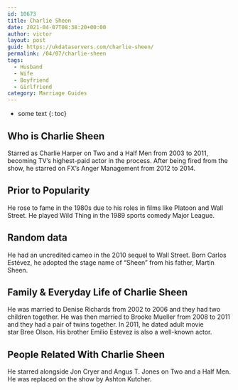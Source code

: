 ```yaml
---
id: 10673
title: Charlie Sheen
date: 2021-04-07T08:38:20+00:00
author: victor
layout: post
guid: https://ukdataservers.com/charlie-sheen/
permalink: /04/07/charlie-sheen
tags:
  - Husband
  - Wife
  - Boyfriend
  - Girlfriend
category: Marriage Guides
---
```


* some text
{: toc}


## Who is Charlie Sheen



Starred as Charlie Harper on Two and a Half Men from 2003 to 2011, becoming TV&#8217;s highest-paid actor in the process. After being fired from the show, he starred on FX&#8217;s Anger Management from 2012 to 2014. 

                
                
                
## Prior to Popularity



He rose to fame in the 1980s due to his roles in films like Platoon and Wall Street. He played Wild Thing in the 1989 sports comedy Major League. 

                
                
                
## Random data



He had an uncredited cameo in the 2010 sequel to Wall Street. Born Carlos Estévez, he adopted the stage name of &#8220;Sheen&#8221; from his father, Martin Sheen. 

                
                
                
## Family & Everyday Life of Charlie Sheen



He was married to Denise Richards from 2002 to 2006 and they had two children together. He was then married to Brooke Mueller from 2008 to 2011 and they had a pair of twins together. In 2011, he dated adult movie star Bree Olson. His brother Emilio Estevez is also a well-known actor. 

                
                
                
## People Related With Charlie Sheen



He starred alongside Jon Cryer and Angus T. Jones on Two and a Half Men. He was replaced on the show by Ashton Kutcher. 

                
              
            
          
          
          